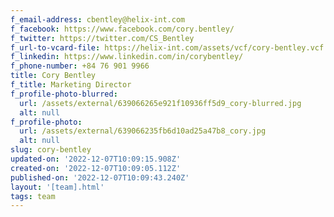 ```yaml
---
f_email-address: cbentley@helix-int.com
f_facebook: https://www.facebook.com/cory.bentley/
f_twitter: https://twitter.com/CS_Bentley
f_url-to-vcard-file: https://helix-int.com/assets/vcf/cory-bentley.vcf
f_linkedin: https://www.linkedin.com/in/corybentley/
f_phone-number: +84 76 901 9966
title: Cory Bentley
f_title: Marketing Director
f_profile-photo-blurred:
  url: /assets/external/639066265e921f10936ff5d9_cory-blurred.jpg
  alt: null
f_profile-photo:
  url: /assets/external/639066235fb6d10ad25a47b8_cory.jpg
  alt: null
slug: cory-bentley
updated-on: '2022-12-07T10:09:15.908Z'
created-on: '2022-12-07T10:09:05.112Z'
published-on: '2022-12-07T10:09:43.240Z'
layout: '[team].html'
tags: team
---
```



